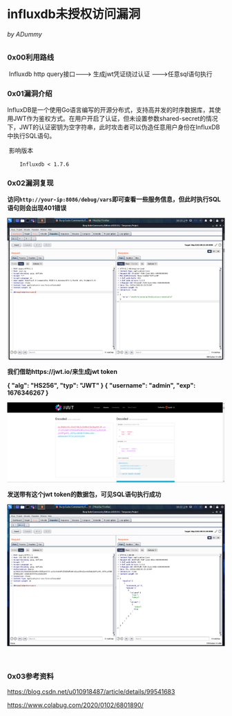 # influxdb未授权访问漏洞

###### by ADummy

### 0x00利用路线

​			Influxdb http query接口---> 生成jwt凭证绕过认证 --->任意sql语句执行

### 0x01漏洞介绍

​			InfluxDB是一个使用Go语言编写的开源分布式，支持高并发的时序数据库，其使用JWT作为鉴权方式。在用户开启了认证，但未设置参数shared-secret的情况下，JWT的认证密钥为空字符串，此时攻击者可以伪造任意用户身份在InfluxDB中执行SQL语句。

​			影响版本

  		Influxdb < 1.7.6

### 0x02漏洞复现

**访问`http://your-ip:8086/debug/vars`即可查看一些服务信息，但此时执行SQL语句则会出现401错误**

![influxdb未授权访问漏洞_2](https://github.com/ADummmy/vulhub_Writeup/blob/main/src/influxdb未授权访问漏洞_2.jpg)



**我们借助https://jwt.io/来生成jwt token**

**{  "alg": "HS256",  "typ": "JWT" } {  "username": "admin",  "exp": 1676346267 }**

![influxdb未授权访问漏洞_1](https://github.com/ADummmy/vulhub_Writeup/blob/main/src/influxdb未授权访问漏洞_1.jpg)





**发送带有这个jwt token的数据包，可见SQL语句执行成功**

![influxdb未授权访问漏洞_3](https://github.com/ADummmy/vulhub_Writeup/blob/main/src/influxdb未授权访问漏洞_3.jpg)

​				
### 0x03参考资料

https://blog.csdn.net/u010918487/article/details/99541683

https://www.colabug.com/2020/0102/6801890/
